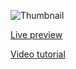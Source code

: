 
![Thumbnail](https://github.com/wass08/r3f-lipsync-tutorial/assets/6551176/b53625c5-88d0-4a84-ae4b-3da63d40b240)

[Live preview](https://r3f-lipsync-tutorial.vercel.app/)

[Video tutorial](https://youtu.be/egQFAeu6Ihw)
